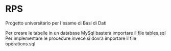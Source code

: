# RPS

Progetto universitario per l'esame di Basi di Dati 

Per creare le tabelle in un database MySql basterà importare il file tables.sql<br>
Per implementare le procedure invece si dovrà importare il file operations.sql
